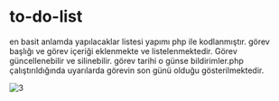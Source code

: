 # to-do-list
en basit anlamda yapılacaklar listesi yapımı
php ile kodlanmıştır.
görev başlığı ve görev içeriği eklenmekte ve listelenmektedir.
Görev güncellenebilir ve silinebilir.
görev tarihi o günse bildirimler.php çalıştırıldığında uyarılarda görevin son günü olduğu gösterilmektedir.

![3](https://user-images.githubusercontent.com/42433604/125928481-f4aa24e5-888f-4d66-a019-1e0c449d0458.PNG)
